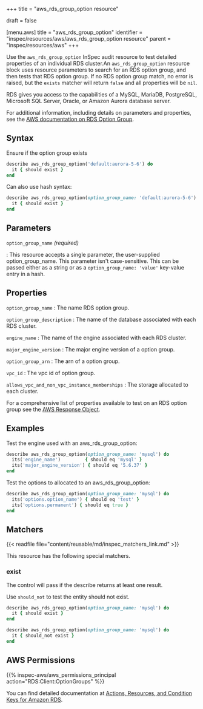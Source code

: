 +++
title = "aws_rds_group_option resource"

draft = false


[menu.aws]
title = "aws_rds_group_option"
identifier = "inspec/resources/aws/aws_rds_group_option resource"
parent = "inspec/resources/aws"
+++

Use the `aws_rds_group_option` InSpec audit resource to test detailed properties of an individual RDS cluster.An `aws_rds_group_option` resource block uses resource parameters to search for an RDS option group, and then tests that RDS option group. If no RDS option group match, no error is raised, but the `exists` matcher will return `false` and all properties will be `nil`.

RDS gives you access to the capabilities of a MySQL, MariaDB, PostgreSQL, Microsoft SQL Server, Oracle, or Amazon Aurora database server.

For additional information, including details on parameters and properties, see the [AWS documentation on RDS Option Group](https://docs.aws.amazon.com/AWSCloudFormation/latest/UserGuide/aws-resource-rds-optiongroup.html).

## Syntax

Ensure if the option group exists

```ruby
describe aws_rds_group_option('default:aurora-5-6') do
  it { should exist }
end
```

Can also use hash syntax:

```ruby
describe aws_rds_group_option(option_group_name: 'default:aurora-5-6') do
  it { should exist }
end
```

## Parameters

`option_group_name`  _(required)_

: This resource accepts a single parameter, the user-supplied option_group_name. This parameter isn't case-sensitive.
  This can be passed either as a string or as a `option_group_name: 'value'` key-value entry in a hash.

## Properties

`option_group_name`
: The name RDS option group.

`option_group_description`
: The name of the database associated with each RDS cluster.

`engine_name`
: The name of the engine associated with each RDS cluster.

`major_engine_version`
: The major engine version of a option group.

`option_group_arn`
: The arn of a option group.

`vpc_id`
: The vpc id of  option group.

`allows_vpc_and_non_vpc_instance_memberships`
: The storage allocated to each cluster.

For a comprehensive list of properties available to test on an RDS option group see the [AWS Response Object](https://docs.aws.amazon.com/sdk-for-ruby/v3/api/Aws/RDS/DBCluster.html).

## Examples

Test the engine used with an aws_rds_group_option:

```ruby
describe aws_rds_group_option(option_group_name: 'mysql') do
  its('engine_name')         { should eq 'mysql' }
  its('major_engine_version') { should eq '5.6.37' }
end
```

Test the options to allocated to an aws_rds_group_option:

```ruby
describe aws_rds_group_option(option_group_name: 'mysql') do
  its('options.option_name') { should eq 'test' }
  its('options.permanent') { should eq true }
end
```

## Matchers

{{< readfile file="content/reusable/md/inspec_matchers_link.md" >}}

This resource has the following special matchers.

### exist

The control will pass if the describe returns at least one result.

Use `should_not` to test the entity should not exist.

```ruby
describe aws_rds_group_option(option_group_name: 'mysql') do
  it { should exist }
end
```

```ruby
describe aws_rds_group_option(option_group_name: 'mysql') do
  it { should_not exist }
end
```

## AWS Permissions

{{% inspec-aws/aws_permissions_principal action="RDS:Client:OptionGroups" %}}

You can find detailed documentation at [Actions, Resources, and Condition Keys for Amazon RDS](https://docs.aws.amazon.com/IAM/latest/UserGuide/list_amazonrds.html).
